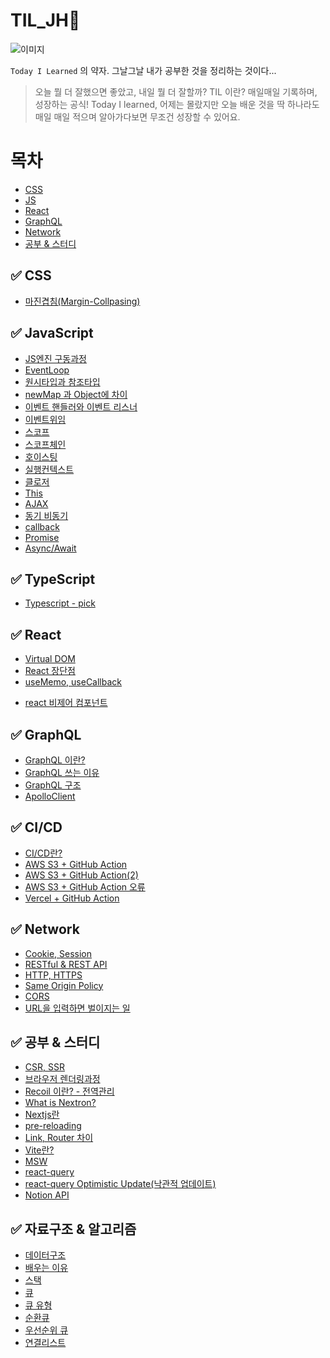 # TIL_JH🤔

![이미지](https://i.pinimg.com/originals/dd/51/93/dd5193929c723b9cc9efcd10eb5125b5.jpg)

`Today I Learned` 의 약자.
그날그날 내가 공부한 것을 정리하는 것이다...

> 오늘 뭘 더 잘했으면 좋았고, 내일 뭘 더 잘할까?
> TIL 이란? 매일매일 기록하며, 성장하는 공식!
> Today I learned, 어제는 몰랐지만 오늘 배운 것을 딱 하나라도 매일 매일 적으며 알아가다보면 무조건 성장할 수 있어요.

# 목차

- [CSS](#-css)
- [JS](#-javascript)
- [React](#-react)
- [GraphQL](#-graphql)
- [Network](#-network)
- [공부 & 스터디](#-공부--스터디)

## ✅ CSS

- [마진겹침(Margin-Collpasing)](https://github.com/Jae-hong-lee/TIL/tree/main/CSS/MarginCollpasing)

## ✅ JavaScript

- [JS엔진 구동과정](https://github.com/Jae-hong-lee/TIL/tree/main/%EA%B3%B5%EB%B6%80%20%26%20%EC%8A%A4%ED%84%B0%EB%94%94/JS%EC%97%94%EC%A7%84%20%EA%B5%AC%EB%8F%99%EA%B3%BC%EC%A0%95)
- [EventLoop](https://github.com/Jae-hong-lee/TIL/tree/main/%EA%B3%B5%EB%B6%80%20%26%20%EC%8A%A4%ED%84%B0%EB%94%94/EventLoop)
- [원시타입과 참조타입](https://github.com/Jae-hong-lee/TIL/blob/9dea4081c2158d49494bab67070bed9bd46a1726/JavaScript/%EC%9B%90%EC%8B%9C%ED%83%80%EC%9E%85%EA%B3%BC%20%EC%B0%B8%EC%A1%B0%ED%83%80%EC%9E%85/Readme.md)
- [newMap 과 Object에 차이](<https://github.com/Jae-hong-lee/TIL/tree/main/JavaScript/new%20Map%20%EA%B3%BC%20Object%20%EC%97%90%20%EC%B0%A8%EC%9D%B4%EC%A0%90%20JS%20(Object.entries())>)
- [이벤트 핸들러와 이벤트 리스너](https://github.com/Jae-hong-lee/TIL/tree/main/JavaScript/%EC%9D%B4%EB%B2%A4%ED%8A%B8%20%ED%95%B8%EB%93%A4%EB%9F%AC%EC%99%80%20%EC%9D%B4%EB%B2%A4%ED%8A%B8%20%EB%A6%AC%EC%8A%A4%EB%84%88)
- [이벤트위임](https://github.com/Jae-hong-lee/TIL/tree/main/JavaScript/%EC%9D%B4%EB%B2%A4%ED%8A%B8%EC%9C%84%EC%9E%84)
- [스코프](https://github.com/Jae-hong-lee/TIL/tree/main/JavaScript/%EC%8A%A4%EC%BD%94%ED%94%84)
- [스코프체인](https://github.com/Jae-hong-lee/TIL/tree/dd4397efe8426ad78cc9e4985b3701eb2922d693/JavaScript/%EC%8A%A4%EC%BD%94%ED%94%84%EC%B2%B4%EC%9D%B8)
- [호이스팅](https://github.com/Jae-hong-lee/TIL/tree/main/JavaScript/%ED%98%B8%EC%9D%B4%EC%8A%A4%ED%8C%85)
- [실행컨텍스트](https://github.com/Jae-hong-lee/TIL/tree/main/JavaScript/%EC%8B%A4%ED%96%89%EC%BB%A8%ED%85%8D%EC%8A%A4%ED%8A%B8)
- [클로저](https://github.com/Jae-hong-lee/TIL/tree/main/JavaScript/%ED%81%B4%EB%A1%9C%EC%A0%80)
- [This](https://github.com/Jae-hong-lee/TIL/tree/main/JavaScript/This)
- [AJAX](https://github.com/Jae-hong-lee/TIL/tree/main/JavaScript/AJAX)
- [동기 비동기](https://github.com/Jae-hong-lee/TIL/tree/main/JavaScript/%EB%8F%99%EA%B8%B0%EC%99%80%20%EB%B9%84%EB%8F%99%EA%B8%B0)
- [callback](https://github.com/Jae-hong-lee/TIL/tree/main/JavaScript/callback)
- [Promise](https://github.com/Jae-hong-lee/TIL/tree/main/JavaScript/Promise)
- [Async/Await](https://github.com/Jae-hong-lee/TIL/tree/main/JavaScript/Async%20Await)

## ✅ TypeScript

- [Typescript - pick](https://github.com/Jae-hong-lee/TIL/blob/main/TypeScript/Pick/Readme.md)

## ✅ React

- [Virtual DOM](https://github.com/Jae-hong-lee/TIL/tree/main/React/Virtual%20DOM)
- [React 장단점](https://github.com/Jae-hong-lee/TIL/tree/main/React/react%EC%9D%98%20%EC%9E%A5%EB%8B%A8%EC%A0%90)
- [useMemo, useCallback]()
<!-- 작성해야함 -->
- [react 비제어 컴포넌트](https://github.com/Jae-hong-lee/TIL/tree/main/React/react%20%EB%B9%84%EC%A0%9C%EC%96%B4%20%EC%BB%B4%ED%8F%AC%EB%84%8C%ED%8A%B8)

## ✅ GraphQL

- [GraphQL 이란?](https://github.com/Jae-hong-lee/TIL/tree/main/GraphQL/GraphQL%EC%9D%B4%EB%9E%80%3F)
- [GraphQL 쓰는 이유](https://github.com/Jae-hong-lee/TIL/tree/main/GraphQL/GraphQL%EC%9D%84%20%EC%93%B0%EB%8A%94%EC%9D%B4%EC%9C%A0)
- [GraphQL 구조](https://github.com/Jae-hong-lee/TIL/tree/main/GraphQL/GraphQL%20%EA%B5%AC%EC%A1%B0)
- [ApolloClient](https://github.com/Jae-hong-lee/TIL/tree/main/GraphQL/ApolloClient)

## ✅ CI/CD

- [CI/CD란?](https://github.com/Jae-hong-lee/TIL/tree/main/%EA%B3%B5%EB%B6%80%20%26%20%EC%8A%A4%ED%84%B0%EB%94%94/CI%2CCD)
- [AWS S3 + GitHub Action](<https://github.com/Jae-hong-lee/TIL/tree/main/%EA%B3%B5%EB%B6%80%20%26%20%EC%8A%A4%ED%84%B0%EB%94%94/AWS%2C%20GithubAction%20(1)>)
- [AWS S3 + GitHub Action(2)](<https://github.com/Jae-hong-lee/TIL/tree/main/%EA%B3%B5%EB%B6%80%20%26%20%EC%8A%A4%ED%84%B0%EB%94%94/AWS%2C%20GithubAction%20(2)>)
- [AWS S3 + GitHub Action 오류](https://github.com/Jae-hong-lee/TIL/tree/main/%EA%B3%B5%EB%B6%80%20%26%20%EC%8A%A4%ED%84%B0%EB%94%94/AWS%20S3%20%2B%20GitHub%20Action%20%EC%98%A4%EB%A5%98)
- [Vercel + GitHub Action](https://github.com/Jae-hong-lee/TIL/tree/main/%EA%B3%B5%EB%B6%80%20%26%20%EC%8A%A4%ED%84%B0%EB%94%94/Vercel%20%2B%20GithubAction)

## ✅ Network

- [Cookie, Session](https://github.com/Jae-hong-lee/TIL/tree/main/Network/cookie%2Csession)
- [RESTful & REST API](https://github.com/Jae-hong-lee/TIL/tree/main/Network/RestAPI)
- [HTTP, HTTPS](https://github.com/Jae-hong-lee/TIL/tree/main/Network/HTTP%2C%20HTTPS)
- [Same Origin Policy](https://github.com/Jae-hong-lee/TIL/tree/main/%EA%B3%B5%EB%B6%80%20%26%20%EC%8A%A4%ED%84%B0%EB%94%94/Same%20Origin%20Policy)
- [CORS](https://github.com/Jae-hong-lee/TIL/tree/main/%EA%B3%B5%EB%B6%80%20%26%20%EC%8A%A4%ED%84%B0%EB%94%94/CORS)
- [URL을 입력하면 벌이지는 일](https://github.com/Jae-hong-lee/TIL/tree/main/Network/URL%EB%A5%BC%20%EC%9E%85%EB%A0%A5%ED%95%98%EB%A9%B4%20%EB%B2%8C%EC%96%B4%EC%A7%80%EB%8A%94%20%EC%9D%BC)

## ✅ 공부 & 스터디

- [CSR, SSR](https://github.com/Jae-hong-lee/TIL/tree/main/%EA%B3%B5%EB%B6%80%20%26%20%EC%8A%A4%ED%84%B0%EB%94%94/CSR%2C%20SSR)
- [브라우저 렌더링과정](https://github.com/Jae-hong-lee/TIL/tree/main/%EA%B3%B5%EB%B6%80%20%26%20%EC%8A%A4%ED%84%B0%EB%94%94/%EB%B8%8C%EB%9D%BC%EC%9A%B0%EC%A0%80%EB%A0%8C%EB%8D%94%EB%A7%81)
- [Recoil 이란? - 전역관리](https://github.com/Jae-hong-lee/TIL/tree/main/%EA%B3%B5%EB%B6%80%20%26%20%EC%8A%A4%ED%84%B0%EB%94%94/Recoil)
- [What is Nextron?](https://github.com/Jae-hong-lee/TIL/tree/main/%EA%B3%B5%EB%B6%80%20%26%20%EC%8A%A4%ED%84%B0%EB%94%94/Nextron)
- [Nextjs란](https://github.com/Jae-hong-lee/TIL/tree/main/%EA%B3%B5%EB%B6%80%20%26%20%EC%8A%A4%ED%84%B0%EB%94%94/Nextjs)
- [pre-reloading](<https://github.com/Jae-hong-lee/TIL/tree/main/%EA%B3%B5%EB%B6%80%20%26%20%EC%8A%A4%ED%84%B0%EB%94%94/Nextjs(2)>)
- [Link, Router 차이](<https://github.com/Jae-hong-lee/TIL/tree/main/%EA%B3%B5%EB%B6%80%20%26%20%EC%8A%A4%ED%84%B0%EB%94%94/Nextjs(3)>)
- [Vite란?](https://github.com/Jae-hong-lee/TIL/tree/main/Vite)
- [MSW](https://github.com/Jae-hong-lee/TIL/blob/main/%EA%B3%B5%EB%B6%80%20%26%20%EC%8A%A4%ED%84%B0%EB%94%94/MSW/Readme.md)
- [react-query](https://github.com/Jae-hong-lee/TIL/blob/main/%EA%B3%B5%EB%B6%80%20%26%20%EC%8A%A4%ED%84%B0%EB%94%94/ReactQuery/Readme.md)
- [react-query Optimistic Update(낙관적 업데이트)](https://github.com/Jae-hong-lee/TIL/tree/main/%EA%B3%B5%EB%B6%80%20%26%20%EC%8A%A4%ED%84%B0%EB%94%94/ReactQuery/Optimistic-Update)
- [Notion API]()
<!-- 작성해야함 -->

## ✅ 자료구조 & 알고리즘

- [데이터구조](https://github.com/Jae-hong-lee/TIL/tree/main/%EC%9E%90%EB%A3%8C%EA%B5%AC%EC%A1%B0%2C%EC%95%8C%EA%B3%A0%EB%A6%AC%EC%A6%98/%EB%8D%B0%EC%9D%B4%ED%84%B0%EA%B5%AC%EC%A1%B0#readme)
- [배우는 이유](https://github.com/Jae-hong-lee/TIL/tree/main/%EC%9E%90%EB%A3%8C%EA%B5%AC%EC%A1%B0%2C%EC%95%8C%EA%B3%A0%EB%A6%AC%EC%A6%98/%EB%B0%B0%EC%9A%B0%EB%8A%94%20%EC%9D%B4%EC%9C%A0)
- [스택](https://github.com/Jae-hong-lee/TIL/tree/main/%EC%9E%90%EB%A3%8C%EA%B5%AC%EC%A1%B0%2C%EC%95%8C%EA%B3%A0%EB%A6%AC%EC%A6%98/%EC%8A%A4%ED%83%9D)
- [큐](https://github.com/Jae-hong-lee/TIL/tree/main/%EC%9E%90%EB%A3%8C%EA%B5%AC%EC%A1%B0%2C%EC%95%8C%EA%B3%A0%EB%A6%AC%EC%A6%98/%ED%81%90/%EB%8C%80%EA%B8%B0%EC%97%B4%EB%8D%B0%EC%9D%B4%ED%84%B0%EA%B5%AC%EC%A1%B0)
- [큐 유형](https://github.com/Jae-hong-lee/TIL/tree/main/%EC%9E%90%EB%A3%8C%EA%B5%AC%EC%A1%B0%2C%EC%95%8C%EA%B3%A0%EB%A6%AC%EC%A6%98/%ED%81%90/%ED%81%90%20%EC%9C%A0%ED%98%95)
- [순환큐](https://github.com/Jae-hong-lee/TIL/tree/main/%EC%9E%90%EB%A3%8C%EA%B5%AC%EC%A1%B0%2C%EC%95%8C%EA%B3%A0%EB%A6%AC%EC%A6%98/%ED%81%90/%EC%88%9C%ED%99%98%ED%81%90)
- [우선순위 큐](https://github.com/Jae-hong-lee/TIL/commit/526a8d1fa32209d89db1007c67772a500a2049e8)
- [연결리스트](https://github.com/Jae-hong-lee/TIL/blob/main/%EC%9E%90%EB%A3%8C%EA%B5%AC%EC%A1%B0%2C%EC%95%8C%EA%B3%A0%EB%A6%AC%EC%A6%98/%EC%97%B0%EA%B2%B0%EB%A6%AC%EC%8A%A4%ED%8A%B8/Readme.md)
